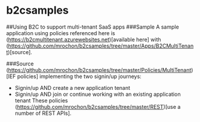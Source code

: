 # b2csamples

##Using B2C to support multi-tenant SaaS apps
###Sample
A sample application using policies referenced here is (https://b2cmultitenant.azurewebsites.net)[available here] with (https://github.com/mrochon/b2csamples/tree/master/Apps/B2CMultiTenant)[source].

###Source
(https://github.com/mrochon/b2csamples/tree/master/Policies/MultiTenant)[IEF policies] implementing the two signin/up journeys:
- Signin/up AND create a new application tenant
- Signin/up AND join or continue working with an existing application tenant
These policies (https://github.com/mrochon/b2csamples/tree/master/REST)[use a number of REST APIs].
